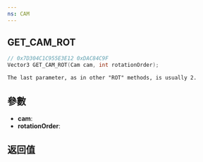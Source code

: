 ```yaml
---
ns: CAM
---
```

## GET_CAM_ROT

```c
// 0x7D304C1C955E3E12 0xDAC84C9F
Vector3 GET_CAM_ROT(Cam cam, int rotationOrder);
```

```
The last parameter, as in other "ROT" methods, is usually 2.  
```

## 參數
* **cam**: 
* **rotationOrder**: 

## 返回值
